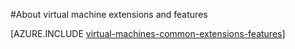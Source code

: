 <properties
 pageTitle="Virtual machine extensions and features | Microsoft Azure"
 description="Learn what extensions are available for Azure virtual machines, grouped by what they provide or improve."
 services="virtual-machines-linux"
 documentationCenter=""
 authors="squillace"
 manager="timlt"
 editor=""
 tags="azure-service-management,azure-resource-manager"/>

<tags
 ms.service="virtual-machines-linux"
 ms.devlang="na"
 ms.topic="article"
 ms.tgt_pltfrm="vm-linux"
 ms.workload="infrastructure-services"
 ms.date="05/27/2016"
 ms.author="rasquill"/>

#About virtual machine extensions and features


[AZURE.INCLUDE [virtual-machines-common-extensions-features](../../includes/virtual-machines-common-extensions-features.md)]
